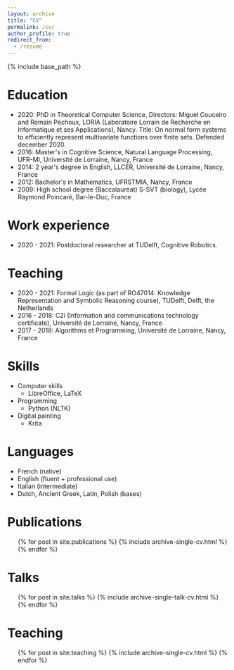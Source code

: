 ```yaml
---
layout: archive
title: "CV"
permalink: /cv/
author_profile: true
redirect_from:
  - /resume
---
```


{% include base_path %}

Education
======
* 2020: PhD in Theoretical Computer Science, Directors: Miguel Couceiro and Romain Péchoux, LORIA (Laboratoire Lorrain de Recherche en Informatique et ses Applications), Nancy. Title: On normal form systems to efficiently represent multivariate functions over finite sets. Defended december 2020. 
* 2016: Master's in Cognitive Science, Natural Language Processing, UFR-MI, Université de Lorraine, Nancy, France
* 2014: 2 year's degree in English, LLCER, Université de Lorraine, Nancy, France
* 2012: Bachelor's in Mathematics, UFRSTMIA, Nancy, France
* 2009: High school degree (Baccalauréat) S-SVT (biology), Lycée Raymond Poincaré, Bar-le-Duc, France


Work experience
======
* 2020 - 2021: Postdoctoral researcher at TUDelft, Cognitive Robotics. 

Teaching 
======
* 2020 - 2021: Formal Logic (as part of RO47014: Knowledge Representation and Symbolic Reasoning course), TUDelft, Delft, the Netherlands
* 2016 - 2018: C2i (Information and communications technology certificate), Université de Lorraine, Nancy, France
* 2017 - 2018: Algorithms et Programming, Université de Lorraine, Nancy, France
  
Skills
======
* Computer skills
  * LibreOffice, LaTeX
* Programming
  * Python (NLTK)
* Digital painting 
  * Krita

Languages
=====
* French (native)
* English (fluent + professional use)
* Italian (intermediate)
* Dutch, Ancient Greek, Latin, Polish (bases)

Publications
======
  <ul>{% for post in site.publications %}
    {% include archive-single-cv.html %}
  {% endfor %}</ul>
  
Talks
======
  <ul>{% for post in site.talks %}
    {% include archive-single-talk-cv.html %}
  {% endfor %}</ul>
  
Teaching
======
  <ul>{% for post in site.teaching %}
    {% include archive-single-cv.html %}
  {% endfor %}</ul>
  
